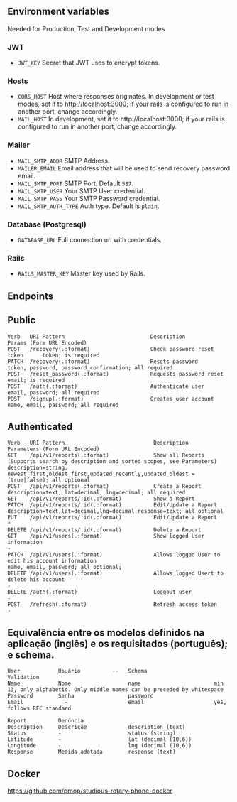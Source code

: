 ## Environment variables

Needed for Production, Test and Development modes

### JWT

- `JWT_KEY` Secret that JWT uses to encrypt tokens.
### Hosts
- `CORS_HOST` Host where responses originates. In development or test modes, set it to http://localhost:3000;
if your rails is configured to run in another port, change accordingly.
- `MAIL_HOST` In development, set it to http://localhost:3000; if your rails is configured to run in another port, change accordingly.
### Mailer
- `MAIL_SMTP_ADDR` SMTP Address.
- `MAILER_EMAIL` Email address that will be used to send recovery password email.
- `MAIL_SMTP_PORT` SMTP Port. Default `587`.
- `MAIL_SMTP_USER` Your SMTP User credential.
- `MAIL_SMTP_PASS` Your SMTP Password credential.
- `MAIL_SMTP_AUTH_TYPE` Auth type. Default is `plain`.
### Database (Postgresql)
- `DATABASE_URL` Full connection url with credentials.
### Rails
- `RAILS_MASTER_KEY` Master key used by Rails.

## Endpoints

## Public
```
Verb   URI Pattern                           Description                     Params (Form URL Encoded)
POST   /recovery(.:format)                   Check password reset token      token; is required
PATCH  /recovery(.:format)                   Resets password                 token, password, password_confirmation; all required
POST   /reset_password(.:format)             Requests password reset         email; is required
POST   /auth(.:format)                       Authenticate user               email, password; all required
POST   /signup(.:format)                     Creates user account            name, email, password; all required
```
## Authenticated
```
Verb   URI Pattern                            Description                                                                                                              Parameters (Form URL Encoded)
GET    /api/v1/reports(.:format)              Show all Reports (Supports search by description and sorted scopes, see Parameters)                                      description=string, newest_first,oldest_first,updated_recently,updated_oldest =(true|false); all optional
POST   /api/v1/reports(.:format)              Create a Report                                                                                                          description=text, lat=decimal, lng=decimal; all required                                      
GET    /api/v1/reports/:id(.:format)          Show a Report
PATCH  /api/v1/reports/:id(.:format)          Edit/Update a Report                                                                                                     description=text,lat=decimal,lng=decimal,response=text; all optional
PUT    /api/v1/reports/:id(.:format)          Edit/Update a Report                                                                                                      *
DELETE /api/v1/reports/:id(.:format)          Delete a Report
GET    /api/v1/users(.:format)                Show logged User information                                                                                              -
PATCH  /api/v1/users(.:format)                Allows logged User to edit his account information                                                                        name, email, password; all optional;
DELETE /api/v1/users(.:format)                Allows logged Usert to delete his account                                                                                 -
DELETE /auth(.:format)                        Loggout user                                                                                                              -
POST   /refresh(.:format)                     Refresh access token                                                                                                      -
```

## Equivalência entre os modelos definidos na aplicação (inglês) e os requisitados (português); e schema.
```
User            Usuário          --   Schema                     Validation
Name            Nome                  name                       min 13, only alphabetic. Only middle names can be preceded by whitespace
Password        Senha                 password
Email             -                   email                      yes, follows RFC standard

Report          Denúncia      
Description     Descrição             description (text)
Status          -                     status (string)
Latitude        -                     lat (decimal (10,6))
Longitude       -                     lng (decimal (10,6))
Response        Medida adotada        response (text)
```
## Docker
https://github.com/pmop/studious-rotary-phone-docker
